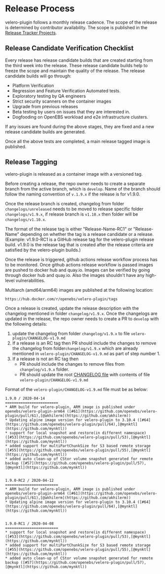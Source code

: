 # Release Process
velero-plugin follows a monthly release cadence. The scope of the release is determined by contributor availability. The scope is published in the [Release Tracker Projects](https://github.com/orgs/openebs/projects).

## Release Candidate Verification Checklist

Every release has release candidate builds that are created starting from the third week into the release. These release candidate builds help to freeze the scope and maintain the quality of the release. The release candidate builds will go through:
- Platform Verification
- Regression and Feature Verification Automated tests.
- Exploratory testing by QA engineers
- Strict security scanners on the container images
- Upgrade from previous releases
- Beta testing by users on issues that they are interested in.
- Dogfooding on OpenEBS workload and e2e infrastructure clusters.

If any issues are found during the above stages, they are fixed and a new release candidate builds are generated.

Once all the above tests are completed, a main release tagged image is published.

## Release Tagging

velero-plugin is released as a container image with a versioned tag.

Before creating a release, the repo owner needs to create a separate branch from the active branch, which is `develop`. Name of the branch should follow the naming convention of `v.1.9.x` if the release is for v1.9.0.

Once the release branch is created, changelog from folder `changelogs/unreleased` needs to be moved to release specific folder `changelogs/v1.9.x`, if release branch is `v1.10.x` then folder will be `changelogs/v1.10.x`.

The format of the release tag is either "Release-Name-RC1" or "Release-Name" depending on whether the tag is a release candidate or a release. (Example: v1.9.0-RC1 is a GitHub release tag for the velero-plugin release build. v1.9.0 is the release tag that is created after the release criteria are satisfied by the velero-plugin builds.)

Once the release is triggered, github actions release workflow process has to be monitored. Once github actions release workflow is passed images are pushed to docker hub and quay.io. Images can be verified by going through docker hub and quay.io. Also the images shouldn't have any high-level vulnerabilities.

Multiarch (amd64/arm64) images are published at the following location:
```
https://hub.docker.com/r/openebs/velero-plugin/tags
```


Once a release is created, update the release description with the changelog mentioned in folder `changelog/v1.9.x`. Once the changelogs are updated in the release, the repo owner needs to create a PR to `develop` with the following details:
1. update the changelog from folder `changelog/v1.9.x` to file `velero-plugin/CHANGELOG-v1.9.md`
2. If a release is an RC tag then PR should include the changes to remove the changelog from folder`changelog/v1.9.x` which are already mentioned in `velero-plugin/CHANGELOG-v1.9.md` as part of step number 1.
3. If a release is not an RC tag then
    - PR should include the changes to remove files from `changelog/v1.9.x` folder.
    - PR should update the root [CHANGELOG file](https://github.com/openebs/velero-plugin/blob/HEAD/CHANGELOG.md) with contents of file `velero-plugin/CHANGELOG-v1.9.md`

Format of the `velero-plugin/CHANGELOG-v1.9.md` file must be as below:
```
1.9.0 / 2020-04-14
========================
* ARM build for velero-plugin, ARM image is published under openebs/velero-plugin-arm64 ([#61](https://github.com/openebs/velero-plugin/pull/61),[@akhilerm](https://github.com/akhilerm))
* Updating alpine image version for velero-plugin to 3.10.4 ([#64](https://github.com/openebs/velero-plugin/pull/64),[@mynktl](https://github.com/mynktl))
* support for local snapshot and restore(in different namespace) ([#53](https://github.com/openebs/velero-plugin/pull/53),[@mynktl](https://github.com/mynktl))
* added support for multiPartChunkSize for S3 based remote storage ([#55](https://github.com/openebs/velero-plugin/pull/55),[@mynktl](https://github.com/mynktl))
* added auto clean-up of CStor volume snapshot generated for remote backup ([#57](https://github.com/openebs/velero-plugin/pull/57),[@mynktl](https://github.com/mynktl))


1.9.0-RC2 / 2020-04-12
========================
* ARM build for velero-plugin, ARM image is published under openebs/velero-plugin-arm64 ([#61](https://github.com/openebs/velero-plugin/pull/61),[@akhilerm](https://github.com/akhilerm))
* Updating alpine image version for velero-plugin to 3.10.4 ([#64](https://github.com/openebs/velero-plugin/pull/64),[@mynktl](https://github.com/mynktl))


1.9.0-RC1 / 2020-04-08
========================
* support for local snapshot and restore(in different namespace) ([#53](https://github.com/openebs/velero-plugin/pull/53),[@mynktl](https://github.com/mynktl))
* added support for multiPartChunkSize for S3 based remote storage ([#55](https://github.com/openebs/velero-plugin/pull/55),[@mynktl](https://github.com/mynktl))
* added auto clean-up of CStor volume snapshot generated for remote backup ([#57](https://github.com/openebs/velero-plugin/pull/57),[@mynktl](https://github.com/mynktl))
```
